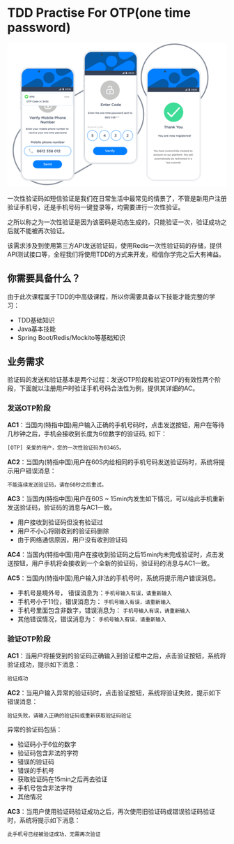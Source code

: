 # TDD Practise For OTP(one time password)

![otp](./src/main/resources/images/otp.png)

一次性验证码如短信验证是我们在日常生活中最常见的情景了，不管是新用户注册验证手机号，还是手机号码一键登录等，均需要进行一次性验证。

之所以称之为一次性验证是因为该密码是动态生成的，只能验证一次，验证成功之后就不能被再次验证。

该需求涉及到使用第三方API发送验证码，使用Redis一次性验证码的存储，提供API测试接口等，全程我们将使用TDD的方式来开发，相信你学完之后大有裨益。

## 你需要具备什么？

由于此次课程属于TDD的中高级课程，所以你需要具备以下技能才能完整的学习：

* TDD基础知识
* Java基本技能
* Spring Boot/Redis/Mockito等基础知识

## 业务需求

验证码的发送和验证基本是两个过程：发送OTP阶段和验证OTP的有效性两个阶段，下面就以注册用户时验证手机号码合法性为例，提供其详细的AC。

### 发送OTP阶段

**AC1**：当国内(特指中国)用户输入正确的手机号码时，点击发送按钮，用户在等待几秒钟之后，手机会接收到长度为6位数字的验证码, 如下：
```bash
[OTP] 亲爱的用户，您的一次性验证码为03465。
```

**AC2**：当国内(特指中国)用户在60S内给相同的手机号码发送验证码时，系统将提示用户错误消息：
```bash
不能连续发送验证码，请在60秒之后重试。
```

**AC3**：当国内(特指中国)用户在60S ~ 15min内发生如下情况，可以给此手机重新发送验证码，验证码的消息与AC1一致。
* 用户接收到验证码但没有验证过
* 用户不小心将刚收到的验证码删除
* 由于网络通信原因，用户没有收到验证码

**AC4**：当国内(特指中国)用户在接收到验证码之后15min内未完成验证时，点击发送按钮，用户手机将会接收到一个全新的验证码，验证码的消息与AC1一致。

**AC5**：当国内(特指中国)用户输入非法的手机号时，系统将提示用户错误消息。
* 手机号是境外号， 错误消息为：`手机号输入有误，请重新输入`
* 手机号小于11位，错误消息为： `手机号输入有误，请重新输入`
* 手机号里面包含非数字，错误消息为： `手机号输入有误，请重新输入`
* 其他错误情况，错误消息为： `手机号输入有误，请重新输入`

### 验证OTP阶段

**AC1**：当用户将接受到的验证码正确输入到验证框中之后，点击验证按钮，系统将验证成功，提示如下消息：
```bash
验证成功
```

**AC2**：当用户输入异常的验证码时，点击验证按钮，系统将验证失败，提示如下错误消息：
```bash
验证失败，请输入正确的验证码或重新获取验证码验证
```
异常的验证码包括：
* 验证码小于6位的数字
* 验证码包含非法的字符
* 错误的验证码
* 错误的手机号
* 获取验证码在15min之后再去验证
* 手机号包含非法字符
* 其他情况

**AC3**：当用户使用验证码验证成功之后，再次使用旧验证码或错误验证码验证时，系统将提示如下消息：
```bash
此手机号已经被验证成功，无需再次验证
```